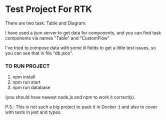 # Test Project For RTK
There are two task: Table and Diagram.

I have used a json server to get data for components, 
and you can find task components via names "Table" and "CustomFlow" 

I've tried to compose data with some ill fields to get a little test issues, so 
you can see that in file "db.json".

### TO RUN PROJECT

1. npm install
2. npm run start
3. npm run database 

(you should have newest node.js and npm to work it correctly).

P.S.: This is not such a big project to pack it in Docker :) and 
also to cover with tests in jest and types.
